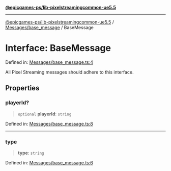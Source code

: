 [**@epicgames-ps/lib-pixelstreamingcommon-ue5.5**](../../../README.md)

***

[@epicgames-ps/lib-pixelstreamingcommon-ue5.5](../../../README.md) / [Messages/base\_message](../README.md) / BaseMessage

# Interface: BaseMessage

Defined in: [Messages/base\_message.ts:4](https://github.com/mcottontensor/PixelStreamingInfrastructure/blob/f434cbb2ad489c1de1996ef67307d8cab33a6e8a/Common/src/Messages/base_message.ts#L4)

All Pixel Streaming messages should adhere to this interface.

## Properties

### playerId?

> `optional` **playerId**: `string`

Defined in: [Messages/base\_message.ts:8](https://github.com/mcottontensor/PixelStreamingInfrastructure/blob/f434cbb2ad489c1de1996ef67307d8cab33a6e8a/Common/src/Messages/base_message.ts#L8)

***

### type

> **type**: `string`

Defined in: [Messages/base\_message.ts:6](https://github.com/mcottontensor/PixelStreamingInfrastructure/blob/f434cbb2ad489c1de1996ef67307d8cab33a6e8a/Common/src/Messages/base_message.ts#L6)
